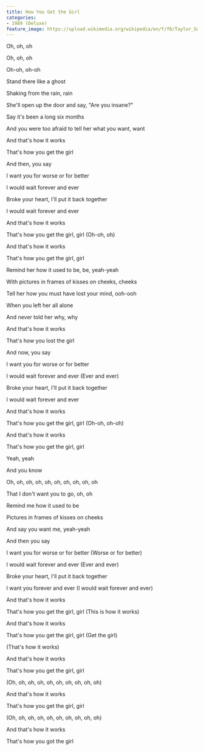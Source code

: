 ```yaml
---
title: How You Get the Girl
categories:
- 1989 (Deluxe)
feature_image: https://upload.wikimedia.org/wikipedia/en/f/f6/Taylor_Swift_-_1989.png
--- 
```

Oh, oh, oh

Oh, oh, oh

Oh-oh, oh-oh

Stand there like a ghost

Shaking from the rain, rain

She'll open up the door and say, "Are you insane?"

Say it's been a long six months

And you were too afraid to tell her what you want, want

And that's how it works

That's how you get the girl

And then, you say

I want you for worse or for better

I would wait forever and ever

Broke your heart, I'll put it back together

I would wait forever and ever

And that's how it works

That's how you get the girl, girl (Oh-oh, oh)

And that's how it works

That's how you get the girl, girl

Remind her how it used to be, be, yeah-yeah

With pictures in frames of kisses on cheeks, cheeks

Tell her how you must have lost your mind, ooh-ooh

When you left her all alone

And never told her why, why

And that's how it works

That's how you lost the girl

And now, you say

I want you for worse or for better

I would wait forever and ever (Ever and ever)

Broke your heart, I'll put it back together

I would wait forever and ever

And that's how it works

That's how you get the girl, girl (Oh-oh, oh-oh)

And that's how it works

That's how you get the girl, girl

Yeah, yeah

And you know

Oh, oh, oh, oh, oh, oh, oh, oh, oh, oh

That I don't want you to go, oh, oh

Remind me how it used to be

Pictures in frames of kisses on cheeks

And say you want me, yeah-yeah

And then you say

I want you for worse or for better (Worse or for better)

I would wait forever and ever (Ever and ever)

Broke your heart, I'll put it back together

I want you forever and ever (I would wait forever and ever)

And that's how it works

That's how you get the girl, girl (This is how it works)

And that's how it works

That's how you get the girl, girl (Get the girl)

(That's how it works)

And that's how it works

That's how you get the girl, girl

(Oh, oh, oh, oh, oh, oh, oh, oh, oh, oh)

And that's how it works

That's how you get the girl, girl

(Oh, oh, oh, oh, oh, oh, oh, oh, oh, oh)

And that's how it works

That's how you got the girl
